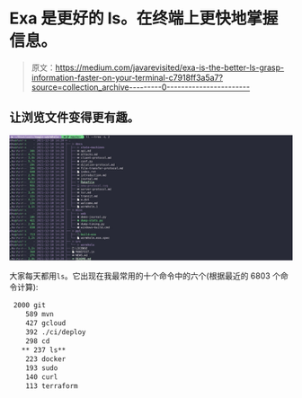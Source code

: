 # Exa 是更好的 ls。在终端上更快地掌握信息。

> 原文：<https://medium.com/javarevisited/exa-is-the-better-ls-grasp-information-faster-on-your-terminal-c7918ff3a5a7?source=collection_archive---------0----------------------->

## 让浏览文件变得更有趣。

![](img/1c20fa22c9d147aadcc540321164cce1.png)

大家每天都用`ls`。它出现在我最常用的十个命令中的六个(根据最近的 6803 个命令计算):

```
 2000 git
    589 mvn
    427 gcloud
    392 ./ci/deploy
    298 cd
   ** 237 ls**
    223 docker
    193 sudo
    140 curl
    113 terraform
```
